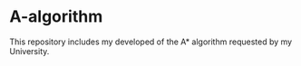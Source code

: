# A-algorithm
This repository includes my developed of the A* algorithm requested by my University.

